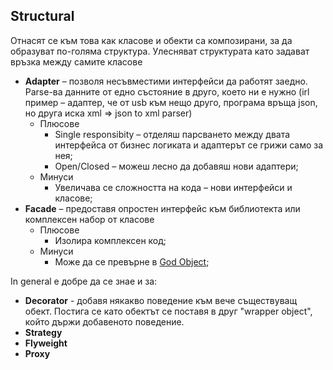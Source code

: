 ## Structural

Отнасят се към това как класове и обекти са композирани, за да образуват по-голяма структура. Улесняват структурата като задават връзка между самите класове

- **Adapter** – позволя несъвместими интерфейси да работят заедно. Parse-ва данните от едно състояние в друго, което ни е нужно (irl пример – адаптер, че от usb към нещо друго, програма връща json, но друга иска xml => json to xml parser)
  - Плюсове
    - Single responsibity – отделяш парсването между двата интерфейса от бизнес логиката и адаптерът се грижи само за нея;
    - Open/Closed – можеш лесно да добавяш нови адаптери;
  - Минуси
    - Увеличава се сложността на кода – нови интерфейси и класове;
- **Facade** – предоставя опростен интерфейс към библиотекта или комплексен набор от класове
  - Плюсове
    - Изолира комплексен код;
  - Минуси
    - Може да се превърне в [God Object](https://en.wikipedia.org/wiki/God_object);

In general е добре да се знае и за:
- **Decorator** - добавя някакво поведение към вече съществуващ обект. Постига се като обектът се поставя в друг "wrapper object", който държи добавеното поведение. 
- **Strategy**
- **Flyweight**
- **Proxy**
